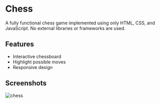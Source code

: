 # Chess

A fully functional chess game implemented using only HTML, CSS, and JavaScript. No external libraries or frameworks are used.

## Features

- Interactive chessboard
- Highlight possible moves
- Responsive design

## Screenshots

![chess](https://github.com/user-attachments/assets/4d4d08d9-6af0-4881-b46f-90e3972adf78)
